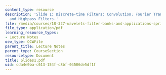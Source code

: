 ```yaml
---
content_type: resource
description: 'Slide 1: Discrete-time Filters: Convolution; Fourier Transform; Lowpass
  and Highpass Filters.'
file: /media/courses/18-327-wavelets-filter-banks-and-applications-spring-2003/cda4e0bac613154fc8bf04506de5df1f_Slides1.pdf
file_type: application/pdf
learning_resource_types:
- Lecture Notes
ocw_type: OCWFile
parent_title: Lecture Notes
parent_type: CourseSection
resourcetype: Document
title: Slides1.pdf
uid: cda4e0ba-c613-154f-c8bf-04506de5df1f
---
```

